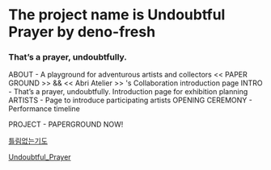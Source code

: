 # The project name is Undoubtful Prayer by deno-fresh

### That’s a prayer, undoubtfully.

ABOUT - A playground for adventurous artists and collectors << PAPER GROUND >> && << Abri Atelier >> 's Collaboration introduction page
INTRO - That’s a prayer, undoubtfully. Introduction page for exhibition planning
ARTISTS - Page to introduce participating artists
OPENING CEREMONY - Performance timeline

PROJECT - PAPERGROUND NOW!

<a href='https://pray.deno.dev'>틀림없는기도</a>

<a href='https://pray.deno.dev'>Undoubtful_Prayer</a>

